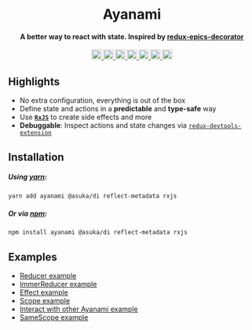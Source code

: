 <h1 align="center">Ayanami</h1>
<h4 align="center">
  A better way to react with state. Inspired by <a href="https://github.com/LeetCode-OpenSource/redux-epics-decorator">redux-epics-decorator</a>
</h4>

<p align="center">
  <a href="https://github.com/LeetCode-OpenSource/ayanami/blob/master/LICENSE">
    <img height="20" alt="GitHub license" src="https://img.shields.io/badge/license-MIT-blue.svg" />
  </a>
  <a href="#contributing">
    <img height="20" alt="PRs Welcome" src="https://img.shields.io/badge/PRs-welcome-brightgreen.svg" />
  </a>
  <a href="https://github.com/prettier/prettier">
    <img height="20" alt="code style: prettier" src="https://img.shields.io/badge/code_style-prettier-ff69b4.svg?style=flat" />
  </a>
  <a href="https://www.npmjs.com/package/ayanami">
    <img height="20" alt="npm version" src="https://img.shields.io/npm/v/ayanami.svg?style=flat" />
  </a>
  <a href="https://codecov.io/gh/LeetCode-OpenSource/ayanami">
    <img height="20" alt="codecov" src="https://codecov.io/gh/LeetCode-OpenSource/ayanami/branch/master/graph/badge.svg" />
  </a>
  <a href="https://circleci.com/gh/LeetCode-OpenSource/ayanami">
    <img height="20" alt="CircleCI" src="https://badgen.net/circleci/github/LeetCode-OpenSource/ayanami/master" />
  </a>
  <a href="https://bundlephobia.com/result?p=ayanami">
    <img height="20" alt="minzipped size" src="https://badgen.net/bundlephobia/minzip/ayanami" />
  </a>
</p>

## Highlights

- No extra configuration, everything is out of the box
- Define state and actions in a **predictable** and **type-safe** way
- Use **[`RxJS`](https://rxjs-dev.firebaseapp.com)** to create side effects and more
- **Debuggable**: Inspect actions and state changes via [`redux-devtools-extension`](https://github.com/zalmoxisus/redux-devtools-extension)

## Installation

##### Using [yarn](https://yarnpkg.com/en/package/ayanami):

```bash
yarn add ayanami @asuka/di reflect-metadata rxjs
```

##### Or via [npm](https://www.npmjs.com/package/ayanami):

```bash
npm install ayanami @asuka/di reflect-metadata rxjs
```

## Examples

- [Reducer example](https://codesandbox.io/s/py5o3ojo7x)
- [ImmerReducer example](https://codesandbox.io/s/ayanamiimmerreducerexample-r07kk)
- [Effect example](https://codesandbox.io/s/nnko0rxjv4)
- [Scope example](https://codesandbox.io/s/jlz44wrymw)
- [Interact with other Ayanami example](https://codesandbox.io/s/ly5ol8xrqz)
- [SameScope example](https://codesandbox.io/s/k97lqxwvn5)
